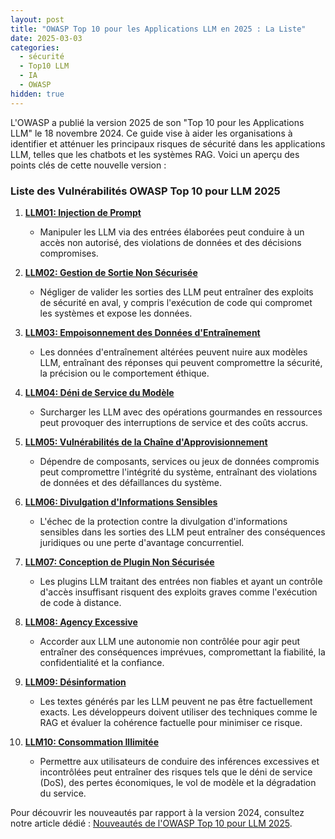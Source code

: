 ```yaml
---
layout: post
title: "OWASP Top 10 pour les Applications LLM en 2025 : La Liste"
date: 2025-03-03
categories: 
  - sécurité 
  - Top10 LLM
  - IA
  - OWASP 
hidden: true
---
```


L'OWASP a publié la version 2025 de son "Top 10 pour les Applications LLM" le 18 novembre 2024. Ce guide vise à aider les organisations à identifier et atténuer les principaux risques de sécurité dans les applications LLM, telles que les chatbots et les systèmes RAG. Voici un aperçu des points clés de cette nouvelle version :

### Liste des Vulnérabilités OWASP Top 10 pour LLM 2025

1. **[LLM01: Injection de Prompt](#)**
    - Manipuler les LLM via des entrées élaborées peut conduire à un accès non autorisé, des violations de données et des décisions compromises.

2. **[LLM02: Gestion de Sortie Non Sécurisée](#)**
    - Négliger de valider les sorties des LLM peut entraîner des exploits de sécurité en aval, y compris l'exécution de code qui compromet les systèmes et expose les données.

3. **[LLM03: Empoisonnement des Données d'Entraînement](#)**
    - Les données d'entraînement altérées peuvent nuire aux modèles LLM, entraînant des réponses qui peuvent compromettre la sécurité, la précision ou le comportement éthique.

4. **[LLM04: Déni de Service du Modèle](#)**
    - Surcharger les LLM avec des opérations gourmandes en ressources peut provoquer des interruptions de service et des coûts accrus.

5. **[LLM05: Vulnérabilités de la Chaîne d'Approvisionnement](#)**
    - Dépendre de composants, services ou jeux de données compromis peut compromettre l'intégrité du système, entraînant des violations de données et des défaillances du système.

6. **[LLM06: Divulgation d'Informations Sensibles](#)**
    - L'échec de la protection contre la divulgation d'informations sensibles dans les sorties des LLM peut entraîner des conséquences juridiques ou une perte d'avantage concurrentiel.

7. **[LLM07: Conception de Plugin Non Sécurisée](#)**
    - Les plugins LLM traitant des entrées non fiables et ayant un contrôle d'accès insuffisant risquent des exploits graves comme l'exécution de code à distance.

8. **[LLM08: Agency Excessive](#)**
    - Accorder aux LLM une autonomie non contrôlée pour agir peut entraîner des conséquences imprévues, compromettant la fiabilité, la confidentialité et la confiance.

9. **[LLM09: Désinformation](#)**
    - Les textes générés par les LLM peuvent ne pas être factuellement exacts. Les développeurs doivent utiliser des techniques comme le RAG et évaluer la cohérence factuelle pour minimiser ce risque.

10. **[LLM10: Consommation Illimitée](#)**
    - Permettre aux utilisateurs de conduire des inférences excessives et incontrôlées peut entraîner des risques tels que le déni de service (DoS), des pertes économiques, le vol de modèle et la dégradation du service.

Pour découvrir les nouveautés par rapport à la version 2024, consultez notre article dédié : [Nouveautés de l'OWASP Top 10 pour LLM 2025](nouveautes-owasp-top-10-2025.html).
